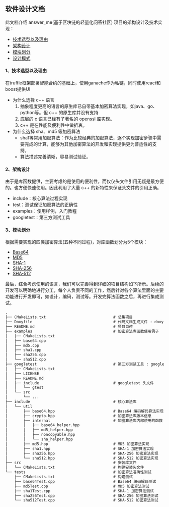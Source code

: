 ## 软件设计文档

此文档介绍 answer_me(基于区块链的轻量化问答社区) 项目的架构设计及技术实现：

- [技术选型以及理由](#1技术选型以及理由)
- [架构设计](#2架构设计)
- [模块划分](#3模块划分)
- [设计模式](#4设计模式)


#### 1、技术选型以及理由
在truffle框架部署智能合约的基础上，使用ganache作为私链，同时使用react和boost提供UI

 - 为什么选择 c++ 语言
    1. 抽象程度更高的语言的原生库已自带基本加密算法实现，如java、go、python等。但 c++ 的原生库并没有支持
    2. 底层的 c 语言已经有了著名的 openssl 库实现。
    3. c++ 是在性能及便利性中做折衷。
 - 为什么选择 sha、md5 等加密算法
    - sha1等常用加密算法：作为比较经典的加密算法，逐个实现加密步骤中需要完成的计算，能够为其他加密算法的开发和实现提供更为普适性的支持。
    - 算法描述完善清晰，容易测试验证。


#### 2、架构设计

由于是库函数提供，主要考虑的是使用的便利性，而仅仅头文件引用无疑是最方便的。也方便快速使用。因此利用了大量 c++ 的新特性来保证头文件的引用正确。

* include：核心算法过程实现
* test：测试保证加密算法的正确性
* examples：使用样例，入门教程
* googletest：第三方测试工具


#### 3、模块划分

根据需要实现的四类加密算法(五种不同过程)，对库函数划分为5个模块：
 - [Base64](https://en.wikipedia.org/wiki/Base64)
 - [MD5](https://en.wikipedia.org/wiki/MD5)
 - [SHA-1](https://en.wikipedia.org/wiki/SHA-1)
 - [SHA-256](https://en.wikipedia.org/wiki/SHA-2)
 - [SHA-512](https://en.wikipedia.org/wiki/SHA-2)



最后，综合考虑使用的语言，我们可以完善得到详细的项目结构如下所示。后续的开发可以明确地进行分工，每个人负责不同的工作，然后针对各个算法里面的主要功能进行开发即可，如设计，编码，测试等。开发完算法函数之后，再进行集成测试。
```txt
.
├── CMakeLists.txt                              # 总集项目
├── Doxyfile                                    # 代码文档生成文件 : doxygen
├── README.md                                   # 项目自述
├── examples                                    # 加密算法库函数使用例子
│   ├── CMakeLists.txt
│   ├── base64.cpp
│   ├── md5.cpp
│   ├── sha1.cpp
│   ├── sha256.cpp
│   └── sha512.cpp
├── googletest                                  # 第三方测试工具 : googletest
│   ├── CMakeLists.txt
│   ├── LICENSE
│   ├── README.md
│   ├── include                                 # googletest 头文件
│   │   └── gtest
│   └── src
│       └── ...
├── include                                     # 核心算法库
│   └── util
│       ├── base64.hpp                          # Base64 编码解码算法实现
│       ├── crypto.hpp                          # 加密算法库版本信息
│       ├── internal                            # 加密算法库内部使用的函数
│       │   ├── base64_helper.hpp
│       │   ├── md5_helper.hpp
│       │   ├── noncopyable.hpp
│       │   └── sha_helper.hpp
│       ├── md5.hpp                             # MD5 加密算法实现
│       ├── sha1.hpp                            # SHA-1 加密算法实现
│       ├── sha256.hpp                          # SHA-256 加密算法实现
│       └── sha512.hpp                          # SHA-512 加密算法实现
├── src                                         # 安装库文件
│   └── CMakeLists.txt                          # 构建安装头文件
└── tests                                       # 加密算法准确性测试
    ├── CMakeLists.txt                          # 构建测试
    ├── base64Test.cpp                          # Base64 编码解码测试
    ├── md5Test.cpp                             # MD5 加密算法测试
    ├── sha1Test.cpp                            # SHA-1 加密算法测试
    ├── sha256Test.cpp                          # SHA-256 加密算法测试
    └── sha512Test.cpp                          # SHA-512 加密算法测试
```



